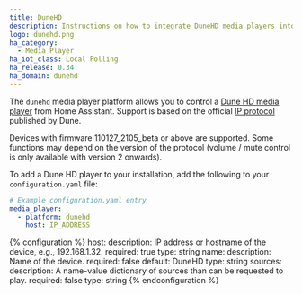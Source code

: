 ```yaml
---
title: DuneHD
description: Instructions on how to integrate DuneHD media players into Home Assistant.
logo: dunehd.png
ha_category:
  - Media Player
ha_iot_class: Local Polling
ha_release: 0.34
ha_domain: dunehd
---
```


The `dunehd` media player platform allows you to control a [Dune HD media player](https://dune-hd.com/eng/products/full_hd_media_players) from Home Assistant. Support is based on the official [IP protocol](https://dune-hd.com/support/ip_control/dune_ip_control_overview.txt) published by Dune.

Devices with firmware 110127_2105_beta or above are supported. Some functions may depend on the version of the protocol (volume / mute control is only available with version 2 onwards).

To add a Dune HD player to your installation, add the following to your `configuration.yaml` file:

```yaml
# Example configuration.yaml entry
media_player:
  - platform: dunehd
    host: IP_ADDRESS
```

{% configuration %}
host:
  description: IP address or hostname of the device, e.g., 192.168.1.32.
  required: true
  type: string
name:
  description: Name of the device.
  required: false
  default: DuneHD
  type: string
sources:
  description: A name-value dictionary of sources than can be requested to play.
  required: false
  type: string
{% endconfiguration %}

